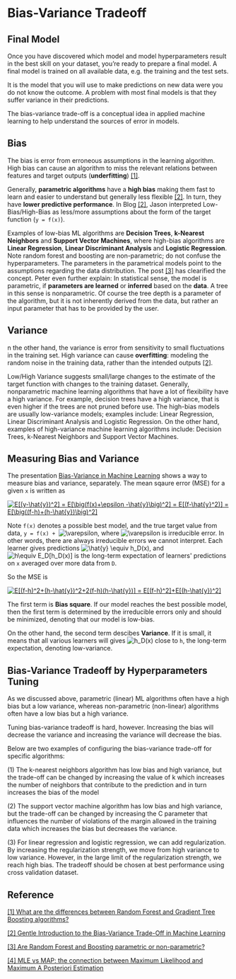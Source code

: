 # Bias-Variance Tradeoff


## Final Model

Once you have discovered which model and model hyperparameters result in the best skill on your dataset, you’re ready to prepare a final model.
A final model is trained on all available data, e.g. the training and the test sets.

It is the model that you will use to make predictions on new data were you do not know the outcome. A problem with most final models is that they suffer variance in their predictions.

The bias-variance trade-off is a conceptual idea in applied machine learning to help understand the sources of error in models.


## Bias 

The bias is error from erroneous assumptions in the learning algorithm. High bias can cause an algorithm to miss the relevant relations between features and target outputs (**underfitting**) [[1]][What are the differences between Random Forest and Gradient Tree Boosting algorithms?].

Generally, **parametric algorithms** have a **high bias** making them fast to learn and easier to understand but generally less flexible [[2]][Gentle Introduction to the Bias-Variance Trade-Off in Machine Learning]. In turn, they have **lower predictive performance**. In Blog [[2]][Gentle Introduction to the Bias-Variance Trade-Off in Machine Learning], Jason interpreted Low-Bias/High-Bias as less/more assumptions about the form of the target function (`y = f(x)`). 

Examples of low-bias ML algorithms are **Decision Trees**, **k-Nearest Neighbors** and **Support Vector Machines**, where high-bias algorithms are **Linear Regression**, **Linear Discriminant Analysis** and **Logistic Regression**. Note random forest and boosting are non-parametric; do not confuse the hyperparameters. The parameters in the parametrical models point to the assumptions regarding the data distribution. The post [[3]][Are Random Forest and Boosting parametric or non-parametric?] has clearified the concept. Peter even further explain: In statistical sense, the model is parametric, if **parameters are learned** or **inferred** based on the **data**. A tree in this sense is nonparametric. Of course the tree depth is a parameter of the algorithm, but it is not inherently derived from the data, but rather an input parameter that has to be provided by the user.



## Variance

n the other hand, the variance is error from sensitivity to small fluctuations in the training set. High variance can cause **overfitting**: modeling the random noise in the training data, rather than the intended outputs [[2]][Gentle Introduction to the Bias-Variance Trade-Off in Machine Learning]. 

Low/High Variance suggests small/large changes to the estimate of the target function with changes to the training dataset.
Generally, nonparametric machine learning algorithms that have a lot of flexibility have a high variance. For example, decision trees have a high variance, that is even higher if the trees are not pruned before use. The high-bias models are usually low-variance models; examples include: Linear Regression, Linear Discriminant Analysis and Logistic Regression. On the other hand, examples of high-variance machine learning algorithms include: Decision Trees, k-Nearest Neighbors and Support Vector Machines.


## Measuring Bias and Variance

   The presentation [Bias-Variance in Machine
Learning](http://www.cs.cmu.edu/~wcohen/10-601/bias-variance.pdf) shows a way to measure bias and variance, separately. The mean sqaure error (MSE) for a given `x` is written as
  
<a href="https://latex.codecogs.com/gif.latex?E[(y-\hat{y})^2]&space;=&space;E[\big(f(x)&plus;\epsilon&space;-\hat{y}\big)^2]&space;=&space;E[(f-\hat{y}^2)]&space;=&space;E[\big((f-h)&plus;(h-\hat{y})\big)^2]" target="_blank"><img src="https://latex.codecogs.com/gif.latex?E[(y-\hat{y})^2]&space;=&space;E[\big(f(x)&plus;\epsilon&space;-\hat{y}\big)^2]&space;=&space;E[(f-\hat{y}^2)]&space;=&space;E[\big((f-h)&plus;(h-\hat{y})\big)^2]" title="E[(y-\hat{y})^2] = E[\big(f(x)+\epsilon -\hat{y}\big)^2] = E[(f-\hat{y}^2)] = E[\big((f-h)+(h-\hat{y})\big)^2]" /></a>

Note `f(x)` denotes a possible best model, and the true target value from data, `y = f(x) + `<img src="https://latex.codecogs.com/gif.latex?\varepsilon" title="\varepsilon" />, where <img src="https://latex.codecogs.com/gif.latex?\varepsilon" title="\varepsilon" /> is irreducible error. In other words, there are always irreducible errors we cannot interpret. Each learner gives predictions <img src="https://latex.codecogs.com/gif.latex?\hat{y}&space;\equiv&space;h_D(x)" title="\hat{y} \equiv h_D(x)" />, and
<img src="https://latex.codecogs.com/gif.latex?h\equiv&space;E_D[h_D(x)]" title="h\equiv E_D[h_D(x)]" /> is the long-term expectation of learners' predictions on `x` averaged over more data from `D`.

So the MSE is

<a href="https://latex.codecogs.com/gif.latex?E[(f-h)^2&plus;(h-\hat{y})^2&plus;2(f-h)(h-\hat{y})]&space;=&space;E[(f-h)^2]&plus;E[(h-\hat{y})^2]" target="_blank"><img src="https://latex.codecogs.com/gif.latex?E[(f-h)^2&plus;(h-\hat{y})^2&plus;2(f-h)(h-\hat{y})]&space;=&space;E[(f-h)^2]&plus;E[(h-\hat{y})^2]" title="E[(f-h)^2+(h-\hat{y})^2+2(f-h)(h-\hat{y})] = E[(f-h)^2]+E[(h-\hat{y})^2]" /></a>

The first term is **Bias square**. If our model reaches the best possible model, then the first term is determined by the irreducible errors only and should be minimized, denoting that our model is low-bias. 

On the other hand, the second term descibes **Variance**. If it is small, it means that all various learners will gives <img src="https://latex.codecogs.com/gif.latex?h_D(x)" title="h_D(x)" /> close to `h`, the long-term expectation, denoting low-variance.



## Bias-Variance Tradeoff by Hyperparameters Tuning

As we discussed above, parametric (linear) ML algorithms often have a high bias but a low variance, whereas
non-parametric (non-linear) algorithms often have a low bias but a high variance.

Tuning bias-variance tradeoff is hard, however. Increasing the bias will decrease the variance and increasing the variance will decrease the bias.


Below are two examples of configuring the bias-variance trade-off for specific algorithms: 

(1) The k-nearest neighbors algorithm has low bias and high variance, but the trade-off can be changed by increasing the value of k which increases the number of neighbors that contribute to the prediction and in turn increases the bias of the model 

(2) The support vector machine algorithm has low bias and high variance, but the trade-off can be changed by increasing the C parameter that influences the number of violations of the margin allowed in the training data which increases the bias but decreases the variance.

(3) For linear regression and logistic regression, we can add regularization. By increasing the regularization strength, we move from high variance to low variance. However, in the large limit of the regularization strength, we reach high bias. The tradeoff should be chosen at best performance using cross validation dataset.





## Reference


[What are the differences between Random Forest and Gradient Tree Boosting algorithms?]: https://www.quora.com/What-are-the-differences-between-Random-Forest-and-Gradient-Tree-Boosting-algorithms
[[1] What are the differences between Random Forest and Gradient Tree Boosting algorithms?](https://www.quora.com/What-are-the-differences-between-Random-Forest-and-Gradient-Tree-Boosting-algorithms)


[Gentle Introduction to the Bias-Variance Trade-Off in Machine Learning]: https://machinelearningmastery.com/gentle-introduction-to-the-bias-variance-trade-off-in-machine-learning/
[[2] Gentle Introduction to the Bias-Variance Trade-Off in Machine Learning](https://machinelearningmastery.com/gentle-introduction-to-the-bias-variance-trade-off-in-machine-learning/)


[Are Random Forest and Boosting parametric or non-parametric?]: https://stats.stackexchange.com/questions/147587/are-random-forest-and-boosting-parametric-or-non-parametric
[[3] Are Random Forest and Boosting parametric or non-parametric?](https://stats.stackexchange.com/questions/147587/are-random-forest-and-boosting-parametric-or-non-parametric)


[MLE vs MAP: the connection between Maximum Likelihood and Maximum A Posteriori Estimation]: https://wiseodd.github.io/techblog/2017/01/01/mle-vs-map/
[[4] MLE vs MAP: the connection between Maximum Likelihood and Maximum A Posteriori Estimation](https://wiseodd.github.io/techblog/2017/01/01/mle-vs-map/)